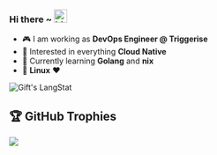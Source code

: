 ### Hi there ~ <img src="https://user-images.githubusercontent.com/1303154/88677602-1635ba80-d120-11ea-84d8-d263ba5fc3c0.gif" width="24px" alt="hi">

-   :video_game: I am working as **DevOps Engineer @ Triggerise**
-   :monocle_face: Interested in everything **Cloud Native**
-   :seedling: Currently learning **Golang** and **nix**
-   :penguin: **Linux** :heart:

 <div>
   <img align="center" src="https://github-readme-streak-stats.herokuapp.com/?user=sergiofteixeira" alt="Gift's LangStat" />
</div>

## 🏆 GitHub Trophies

![](https://github-profile-trophy.vercel.app/?username=sergiofteixeira&theme=discord&no-frame=true&no-bg=false&margin-w=4)

